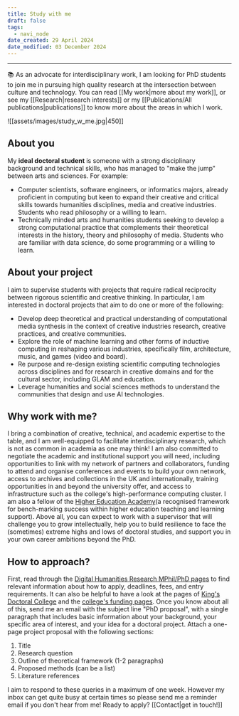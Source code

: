 ```yaml
---
title: Study with me
draft: false
tags:
  - navi_node
date_created: 29 April 2024
date_modified: 03 December 2024
---
```

---

📚 As an advocate for interdisciplinary work, I am looking for PhD students to join me in pursuing high quality research at the intersection between culture and technology. You can read [[My work|more about my work]], or see my [[Research|research interests]] or my [[Publications/All publications|publications]] to know more about the areas in which I work.

![[assets/images/study_w_me.jpg|450]]

## About you
My **ideal doctoral student** is someone with a strong disciplinary background and technical skills, who has managed to "make the jump" between arts and sciences. For example:

* Computer scientists, software engineers, or informatics majors, already proficient in computing but keen to expand their creative and critical skills towards humanities disciplines, media and creative industries. Students who read philosophy or a willing to learn.
* Technically minded arts and humanities students seeking to develop a strong computational practice that complements their theoretical interests in the history, theory and philosophy of media. Students who are familiar with data science, do some programming or a willing to learn.

## About your project 
I aim to supervise students with projects that require radical reciprocity between rigorous scientific and creative thinking. In particular, I am interested in doctoral projects that aim to do one or more of the following:

* Develop deep theoretical and practical understanding of computational media synthesis in the context of creative industries research, creative practices, and creative communities.
* Explore the role of machine learning and other forms of inductive computing in reshaping various industries, specifically film, architecture, music, and games (video and board).
* Re purpose and re-design existing scientific computing technologies across disciplines and for research in creative domains and for the cultural sector, including GLAM and education.
* Leverage humanities and social sciences methods to understand the communities that design and use AI technologies.

## Why work with me?
I bring a combination of creative, technical, and academic expertise to the table, and I am well-equipped to facilitate interdisciplinary research, which is not as common in academia as one may think!
I am also committed to negotiate the academic and institutional support you will need, including opportunities to link with my network of partners and collaborators, funding to attend and organise conferences and events to build your own network, access to archives and collections in the UK and internationally, training opportunities in and beyond the university offer, and access to infrastructure such as the college's high-performance computing cluster. I am also a fellow of the [Higher Education Academy](https://www.advance-he.ac.uk/teaching-and-learning/psf)(a recognised framework for bench-marking success within higher education teaching and learning support). Above all, you can expect to work with a supervisor that will challenge you to grow intellectually, help you to build resilience to face the (sometimes) extreme highs and lows of doctoral studies, and support you in your own career ambitions beyond the PhD.

## How to approach?
First, read through the [Digital Humanities Research MPhil/PhD pages](https://www.kcl.ac.uk/study/postgraduate-research/areas/digital-humanities-research-mphil-phd)  to find relevant information about how to apply, deadlines, fees, and entry requirements. It can also be helpful to have a look at the pages of [King's Doctoral College](https://www.kcl.ac.uk/doctoralcollege) and the [college's funding pages](https://www.kcl.ac.uk/study/postgraduate-research/funding). Once you know about all of this, send me an email with the subject line "PhD proposal", with a single paragraph that includes basic information about your background, your specific area of interest, and your idea for a doctoral project. Attach a one-page project proposal with the following sections:

1. Title
2. Research question
3. Outline of theoretical framework (1-2 paragraphs)
4. Proposed methods (can be a list)
5. Literature references

I aim to respond to these queries in a maximum of one week. However my inbox can get quite busy at certain times so please send me a reminder email if you don't hear from me! Ready to apply? [[Contact|get in touch!]] 
